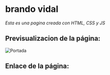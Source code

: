 # brando vidal
*Esta es una pagina creada con HTML, CSS y JS*


## Previsualizacion de la página:
![Portada](https://ik.imagekit.io/demoxd/portada_QIE44pSJM.jpg?tr=w-1080,h-566,fo-auto "Portada")


## Enlace de la página:
[Preview]: https://draconcode.github.io/brandovidal

